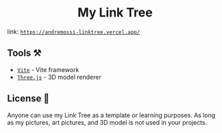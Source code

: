 <h1 align="center">My Link Tree</h1>

link: <a href="https://andremossi-linktree.vercel.app/">`https://andremossi-linktree.vercel.app/`</a>

<h2>Tools ⚒️</h2>

-   [`Vite`]() - Vite framework
-   [`Three.js`](https://threejs.org/) - 3D model renderer

<h2>License 🪪</h2>

Anyone can use my Link Tree as a template or learning purposes. As long as my 
pictures, art pictures, and 3D model is not used in your projects.
